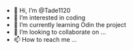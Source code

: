 - 👋 Hi, I’m @Tade1120
- 👀 I’m interested in coding
- 🌱 I’m currently learning Odin the project
- 💞️ I’m looking to collaborate on ...
- 📫 How to reach me ...

<!---
Tade1120/Tade1120 is a ✨ special ✨ repository because its `README.md` (this file) appears on your GitHub profile.
You can click the Preview link to take a look at your changes.
--->
